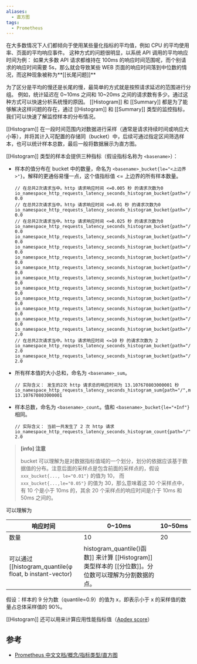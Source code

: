```yaml
---
aliases:
  - 直方图
tags:
  - Prometheus
---
```

在大多数情况下人们都倾向于使用某些量化指标的平均值，例如 CPU 的平均使用率、页面的平均响应事件。
这种方式的问题很明显，以系统 API 调用的平均响应时间为例：
如果大多数 API 请求都维持在 100ms 的响应时间范围呢，而个别请求的响应时间需要 5s，那么就会导致某些 WEB 页面的响应时间落到中位数的情况，而这种现象被称为**[[长尾问题]]**

为了区分是平均的慢还是长尾的慢，最简单的方式就是按照请求延迟的范围进行分组。
例如，统计延迟在 0~10ms 之间和 10~20ms 之间的请求数有多少。通过这种方式可以快速分析系统慢的原因。 [[Histogram]] 和 [[Summary]] 都是为了能够解决这样问题的存在，通过 [[Histogram]] 和 [[Summary]] 类型的监控指标，我们可以快速了解监控样本的分布情况。

[[Histogram]] 在一段时间范围内对数据进行采样（通常是请求持续时间或响应大小等），并将其计入可配置的存储同（bucket）中，后续可通过指定区间筛选样本，也可以统计样本总数，最后一般将数据展示为直方图。

[[Histogram]] 类型的样本会提供三种指标（假设指标名称为 `<basename>`）：
- 样本的值分布在 bucket 中的数量，命名为 `<basename>_bucket{le="<上边界>"}`。解释的更通俗易懂一点，这个值指标值 <= 上边界的所有样本数量。
  ```promql
  // 在总共2次请求当中。http 请求响应时间 <=0.005 秒 的请求次数为0  
  io_namespace_http_requests_latency_seconds_histogram_bucket{path="/",method="GET",code="200",le="0.005",} 0.0
  // 在总共2次请求当中。http 请求响应时间 <=0.01 秒 的请求次数为0
  io_namespace_http_requests_latency_seconds_histogram_bucket{path="/",method="GET",code="200",le="0.01",} 0.0
  // 在总共2次请求当中。http 请求响应时间 <=0.025 秒 的请求次数为0
  io_namespace_http_requests_latency_seconds_histogram_bucket{path="/",method="GET",code="200",le="0.025",} 0.0
  io_namespace_http_requests_latency_seconds_histogram_bucket{path="/",method="GET",code="200",le="0.05",} 0.0
  io_namespace_http_requests_latency_seconds_histogram_bucket{path="/",method="GET",code="200",le="0.075",} 0.0
  io_namespace_http_requests_latency_seconds_histogram_bucket{path="/",method="GET",code="200",le="0.1",} 0.0
  io_namespace_http_requests_latency_seconds_histogram_bucket{path="/",method="GET",code="200",le="0.25",} 0.0
  io_namespace_http_requests_latency_seconds_histogram_bucket{path="/",method="GET",code="200",le="0.5",} 0.0
  io_namespace_http_requests_latency_seconds_histogram_bucket{path="/",method="GET",code="200",le="0.75",} 0.0
  io_namespace_http_requests_latency_seconds_histogram_bucket{path="/",method="GET",code="200",le="1.0",} 0.0
  io_namespace_http_requests_latency_seconds_histogram_bucket{path="/",method="GET",code="200",le="2.5",} 0.0
  io_namespace_http_requests_latency_seconds_histogram_bucket{path="/",method="GET",code="200",le="5.0",} 0.0
  io_namespace_http_requests_latency_seconds_histogram_bucket{path="/",method="GET",code="200",le="7.5",} 2.0
  // 在总共2次请求当中。http 请求响应时间 <=10 秒 的请求次数为 2
  io_namespace_http_requests_latency_seconds_histogram_bucket{path="/",method="GET",code="200",le="10.0",} 2.0
  io_namespace_http_requests_latency_seconds_histogram_bucket{path="/",method="GET",code="200",le="+Inf",} 2.0
  ```
- 所有样本值的大小总和，命名为 `<basename>_sum`。
  ```promql
  // 实际含义： 发生的2次 http 请求总的响应时间为 13.107670803000001 秒
  io_namespace_http_requests_latency_seconds_histogram_sum{path="/",method="GET",code="200",} 13.107670803000001
  ```
- 样本总数，命名为 `<basename>_count`。值和 `<basename>_bucket{le="+Inf"}` 相同。
  ```promql
  // 实际含义： 当前一共发生了 2 次 http 请求
  io_namespace_http_requests_latency_seconds_histogram_count{path="/",method="GET",code="200",} 2.0
  ```

> **[info] 注意**
>
> bucket 可以理解为是对数据指标值域的一个划分，划分的依据应该基于数据值的分布。注意后面的采样点是包含前面的采样点的，假设 `xxx_bucket{..., le="0.01"}` 的值为 10， 而 `xxx_bucket{...,le="0.05"}` 的值为 30，那么意味着这 30 个采样点中，有 10 个是小于 10ms 的，其余 20 个采样点的响应时间是介于 10ms 和 50ms 之间的。
>

可以理解为

| 响应时间 | 0~10ms | 10~50ms |
| ---- | ------ | ------- |
| 数量   | 10     | 20      |
可以通过 [[histogram_quantile(φ float, b instant-vector)|histogram_quantile()函数]] 来计算 [[Histogram]] 类型样本的 [[分位数]]。分位数可以理解为分割数据的点。
假设：样本的 9 分为数（quantile=0.9）的值为 x，即表示小于 x 的采样值的数量占总体采样值的 90%。

[[Histogram]] 还可以用来计算应用性能指标值（[Apdex score](https://www.wikiwand.com/en/articles/Apdex)）

## 参考

- [Prometheus 中文文档/概念/指标类型/直方图](https://prometheus.fuckcloudnative.io/di-er-zhang-gai-nian/metric_types#histogram-zhi-fang-tu)
